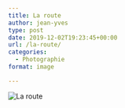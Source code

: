 ```yaml
---
title: La route
author: jean-yves
type: post
date: 2019-12-02T19:23:45+00:00
url: /la-route/
categories:
  - Photographie
format: image

---
```

![La route](./img_0174.jpg)